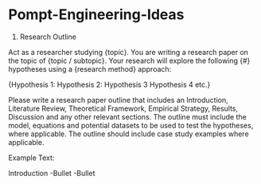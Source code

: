 # Pompt-Engineering-Ideas


1. Research Outline

Act as a researcher studying {topic}. You are writing a research paper on the topic of {topic / subtopic}. Your research will explore the following {#} hypotheses using a {research method} approach:

{Hypothesis 1:
Hypothesis 2: 
Hypothesis 3
Hypothesis 4
etc.}

Please write a research paper outline that includes an Introduction, Literature Review, Theoretical Framework, Empirical Strategy, Results, Discussion and any other relevant sections. The outline must include the model, equations and potential datasets to be used to test the hypotheses, where applicable. The outline should include case study examples where applicable. 

Example Text: 

Introduction
-Bullet 
-Bullet
